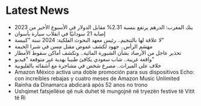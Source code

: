 # Latest News
-  بنك المغرب: الدرهم يرتفع بنسبة 2.31% مقابل الدولار في الأسبوع الأخير من 2023
-  إصابة 21 سودانيًا في انقلاب سيارة بأسوان
-  لا علاقة لها بالتنجيم.. رئيس معهد البحوث الفلكية: 2024 سنة "كبيسة"
-  مهشم الرأس.. جهود لكشف غموض مقتل مسن في شبرا الخيمة
-  تحذير عاجل من الأرصاد بشأن الشبورة المائية.. وتكشف أماكن سقوط الأمطار
-  واقعة غريبة.. شاب سعودي يكافئ طبيبا بهدية غير متوقعة "فيديو"
-  خلاف على الميراث.. مصرع شخص في مشاجرة مع أشقائه بالقليوبية
-  Amazon México activa una doble promoción para sus dispositivos Echo: con increíbles rebajas y cuatro meses de Amazon Music Unlimited
-  Rainha da Dinamarca abdicará após 52 anos no trono
-  Ushqimet fatsjellëse që nuk duhet të mungojnë në tryezën festive të Vitit të Ri
